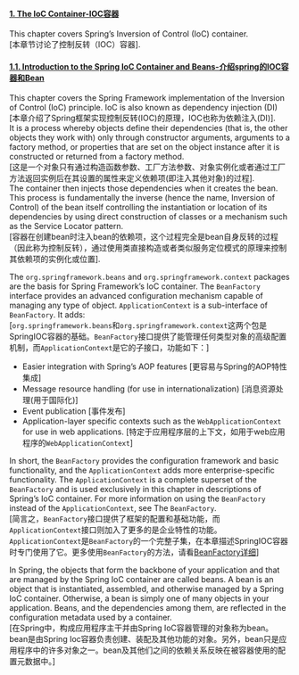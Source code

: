 #### [1. The IoC Container-IOC容器](https://docs.spring.io/spring/docs/5.2.1.RELEASE/spring-framework-reference/core.html)
This chapter covers Spring’s Inversion of Control (IoC) container.  
[本章节讨论了控制反转（IOC）容器].  
#### [1.1. Introduction to the Spring IoC Container and Beans-介绍spring的IOC容器和Bean](https://docs.spring.io/spring/docs/5.2.1.RELEASE/spring-framework-reference/core.html#beans-introduction)
This chapter covers the Spring Framework implementation of the Inversion of Control (IoC) principle. IoC is also known as dependency injection (DI)  
[本章介绍了Spring框架实现控制反转(IOC)的原理，IOC也称为依赖注入(DI)].  
It is a process whereby objects define their dependencies (that is, the other objects they work with) only through constructor arguments, arguments to a factory method, or properties that are set on the object instance after it is constructed or returned from a factory method.  
[这是一个对象只有通过构造函数参数、工厂方法参数、对象实例化或者通过工厂方法返回实例后在其设置的属性来定义依赖项(即注入其他对象)的过程].  
The container then injects those dependencies when it creates the bean. This process is fundamentally the inverse (hence the name, Inversion of Control) of the bean itself controlling the instantiation or location of its dependencies by using direct construction of classes or a mechanism such as the Service Locator pattern.  
[容器在创建bean时注入bean的依赖项，这个过程完全是bean自身反转的过程（因此称为控制反转），通过使用类直接构造或者类似服务定位模式的原理来控制其依赖项的实例化或位置].  
  
The `org.springframework.beans` and `org.springframework.context` packages are the basis for Spring Framework’s IoC container. The `BeanFactory` interface provides an advanced configuration mechanism capable of managing any type of object. `ApplicationContext` is a sub-interface of `BeanFactory`. It adds:  
[`org.springframework.beans`和`org.springframework.context`这两个包是SpringIOC容器的基础。`BeanFactory`接口提供了能管理任何类型对象的高级配置机制，而`ApplicationContext`是它的子接口，功能如下：]  

- Easier integration with Spring’s AOP features [更容易与Spring的AOP特性集成]  
- Message resource handling (for use in internationalization) [消息资源处理(用于国际化)]
- Event publication [事件发布]
- Application-layer specific contexts such as the `WebApplicationContext` for use in web applications. [特定于应用程序层的上下文，如用于web应用程序的`WebApplicationContext`]  

In short, the `BeanFactory` provides the configuration framework and basic functionality, and the `ApplicationContext` adds more enterprise-specific functionality. The `ApplicationContext` is a complete superset of the `BeanFactory` and is used exclusively in this chapter in descriptions of Spring’s IoC container. For more information on using the `BeanFactory` instead of the `ApplicationContext`, see The `BeanFactory`.  
[简言之，`BeanFactory`接口提供了框架的配置和基础功能，而`ApplicationContext`接口则加入了更多的是企业特性的功能。`ApplicationContext`是`BeanFactory`的一个完整子集，在本章描述SpringIOC容器时专门使用了它。更多使用`BeanFactory`的方法，请看[BeanFactory详细](https://docs.spring.io/spring/docs/5.2.1.RELEASE/spring-framework-reference/core.html#beans-beanfactory)]  
  
In Spring, the objects that form the backbone of your application and that are managed by the Spring IoC container are called beans. A bean is an object that is instantiated, assembled, and otherwise managed by a Spring IoC container. Otherwise, a bean is simply one of many objects in your application. Beans, and the dependencies among them, are reflected in the configuration metadata used by a container.  
[在Spring中，构成应用程序主干并由Spring IoC容器管理的对象称为bean。bean是由Spring Ioc容器负责创建、装配及其他功能的对象。另外，bean只是应用程序中的许多对象之一。bean及其他们之间的依赖关系反映在被容器使用的配置元数据中。]
